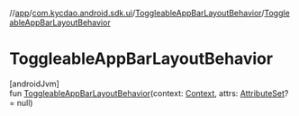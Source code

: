 //[app](../../../index.md)/[com.kycdao.android.sdk.ui](../index.md)/[ToggleableAppBarLayoutBehavior](index.md)/[ToggleableAppBarLayoutBehavior](-toggleable-app-bar-layout-behavior.md)

# ToggleableAppBarLayoutBehavior

[androidJvm]\
fun [ToggleableAppBarLayoutBehavior](-toggleable-app-bar-layout-behavior.md)(context: [Context](https://developer.android.com/reference/kotlin/android/content/Context.html), attrs: [AttributeSet](https://developer.android.com/reference/kotlin/android/util/AttributeSet.html)? = null)
